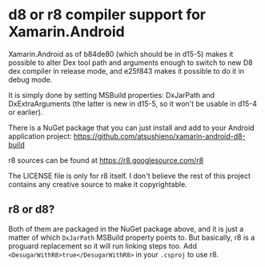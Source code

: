 # d8 or r8 compiler support for Xamarin.Android

Xamarin.Android as of b84de80 (which should be in d15-5) makes it possible
to alter Dex tool path and arguments enough to switch to new D8 dex compiler
in release mode, and e25f843 makes it possible to do it in debug mode.

It is simply done by setting MSBuild properties: DxJarPath and DxExtraArguments
(the latter is new in d15-5, so it won't be usable in d15-4 or earlier).

There is a NuGet package that you can just install and add to your
Android application project:
https://github.com/atsushieno/xamarin-android-d8-build

r8 sources can be found at https://r8.googlesource.com/r8

The LICENSE file is only for r8 itself. I don't believe the rest of this
project contains any creative source to make it copyrightable.

## r8 or d8?

Both of them are packaged in the NuGet package above, and it is just a
matter of which `DxJarPath` MSBuild property points to. But basically, r8
is a proguard replacement so it will run linking steps too.
Add `<DesugarWithR8>true</DesugarWithR8>` in your `.csproj` to use r8.


